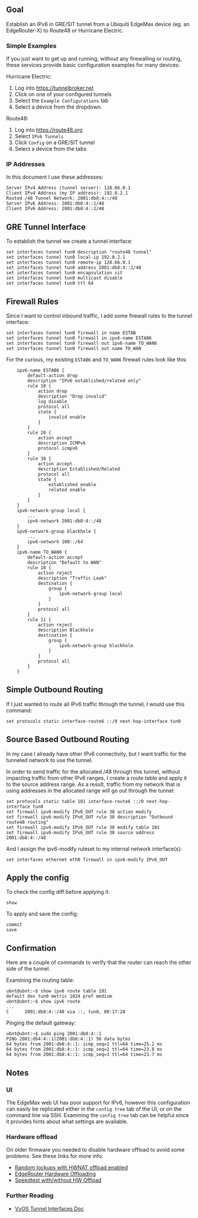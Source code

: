 ## Goal

Establish an IPv6 in GRE/SIT tunnel from a Ubiquiti
EdgeMax device (eg. an EdgeRouter-X) to Route48 or
Hurricane Electric.

### Simple Examples

If you just want to get up and running, without any
firewalling or routing, these services provide basic
configuration examples for many devices:

Hurricane Electric:

1. Log into https://tunnelbroker.net
2. Click on one of your configured tunnels
3. Select the `Example Configurations` tab
4. Select a device from the dropdown.

Route48:

1. Log into https://route48.org
2. Select `IPv6 Tunnels`
3. Click `Config` on a GRE/SIT tunnel
4. Select a device from the tabs

### IP Addresses

In this document I use these addresses:

```
Server IPv4 Address (tunnel server): 128.66.0.1
Client IPv4 Address (my IP address): 192.0.2.1
Routed /48 Tunnel Network: 2001:db8:4::/48
Server IPv6 Address: 2001:db8:4::1/48
Client IPv6 Address: 2001:db8:4::2/48
```

## GRE Tunnel Interface

To establish the tunnel we create a tunnel interface:

```
set interfaces tunnel tun0 description "route48 tunnel"
set interfaces tunnel tun0 local-ip 192.0.2.1
set interfaces tunnel tun0 remote-ip 128.66.0.1 
set interfaces tunnel tun0 address 2001:db8:4::2/48
set interfaces tunnel tun0 encapsulation sit           
set interfaces tunnel tun0 multicast disable     
set interfaces tunnel tun0 ttl 64     
```

## Firewall Rules

Since I want to control inbound traffic, I add some
firewall rules to the tunnel interface:

```
set interfaces tunnel tun0 firewall in name ESTAB
set interfaces tunnel tun0 firewall in ipv6-name ESTAB6
set interfaces tunnel tun0 firewall out ipv6-name TO_WAN6
set interfaces tunnel tun0 firewall out name TO_WAN      
```

For the curious, my existing `ESTAB6` and `TO_WAN6` firewall
rules look like this:

```
    ipv6-name ESTAB6 {
        default-action drop
        description "IPv6 established/related only"
        rule 10 {
            action drop
            description "Drop invalid"
            log disable
            protocol all
            state {
                invalid enable
            }
        }
        rule 20 {
            action accept
            description ICMPv6
            protocol icmpv6
        }
        rule 30 {
            action accept
            description Established/Related
            protocol all
            state {
                established enable
                related enable
            }
        }
    }
    ipv6-network-group local {
        ...
        ipv6-network 2001:db8:4::/48
    }
    ipv6-network-group blackhole {
        ...
        ipv6-network 100::/64
    }
    ipv6-name TO_WAN6 {
        default-action accept
        description "Default to WAN"
        rule 10 {
            action reject
            description "Traffic Leak"
            destination {
                group {
                    ipv6-network-group local
                }
            }
            protocol all
        }
        rule 11 {
            action reject
            description Blackhole
            destination {
                group {
                    ipv6-network-group blackhole
                }
            }
            protocol all
        }
    }
```

## Simple Outbound Routing

If I just wanted to route all IPv6 traffic through the tunnel, I
would use this command:

```
set protocols static interface-route6 ::/0 next-hop-interface tun0
```

## Source Based Outbound Routing

In my case I already have other IPv6 connectivity, but I want traffic
for the tunneled network to use the tunnel.

In order to send traffic for the allocated /48 through this tunnel,
without impacting traffic from other IPv6 ranges, I create a route
table and apply it to the source address range.  As a result, traffic
from my network that is using addresses in the allocated range will
go out through the tunnel:

```
set protocols static table 101 interface-route6 ::/0 next-hop-interface tun0
set firewall ipv6-modify IPv6_OUT rule 30 action modify 
set firewall ipv6-modify IPv6_OUT rule 30 description "Outbound route48 routing"
set firewall ipv6-modify IPv6_OUT rule 30 modify table 101                      
set firewall ipv6-modify IPv6_OUT rule 30 source address 2001:db8:4::/48
```

And I assign the ipv6-modify ruleset to my internal network interface(s):

```
set interfaces ethernet eth0 firewall in ipv6-modify IPv6_OUT
```

## Apply the config

To check the config diff before applying it:

```
show
```

To apply and save the config:

```
commit
save
```

## Confirmation

Here are a couple of commands to verify that the router can reach the
other side of the tunnel.

Examining the routing table:

```
ubnt@ubnt:~$ show ipv6 route table 101
default dev tun0 metric 1024 pref medium
ubnt@ubnt:~$ show ipv6 route
...
C      2001:db8:4::/48 via ::, tun0, 00:17:28
```

Pinging the default gateway:

```
ubnt@ubnt:~$ sudo ping 2001:db8:4::1
PING 2001:db4:4::1(2001:db8:4::1) 56 data bytes
64 bytes from 2001:db8:4::1: icmp_seq=1 ttl=64 time=25.2 ms
64 bytes from 2001:db8:4::1: icmp_seq=2 ttl=64 time=23.8 ms
64 bytes from 2001:db8:4::1: icmp_seq=3 ttl=64 time=23.7 ms
```

## Notes

### UI

The EdgeMax web UI has poor support for IPv6, however
this configuration can easily be replicated either in the
`config tree` tab of the UI, or on the command line via SSH.
Examining the `config tree` tab can be helpful since it
provides hints about what settings are available.

### Hardware offload

On older firmware you needed to disable hardware offload
to avoid some problems.  See these links for more info:

*  [Random lockups with HWNAT offload enabled](https://community.ui.com/releases/EdgeMAX-EdgeRouter-Firmware-v2-0-9-v2-0-9/d75f346d-d734-4026-97a8-7b2d5cc4e079)
*  [EdgeRouter Hardware Offloading](https://help.ui.com/hc/en-us/articles/115006567467-EdgeRouter-Hardware-Offloading)
*  [Speedtest with/without HW Offload](https://www.patnotebook.com/edgerouter-x-hardware-offloading/)

### Further Reading

*  [VyOS Tunnel Interfaces Doc](https://docs.vyos.io/en/equuleus/configuration/interfaces/tunnel.html)
